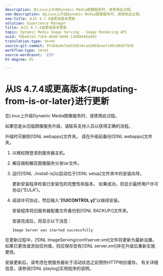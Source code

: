 ```yaml
---
description: 在Linux上升级Dynamic Media图像服务时，请使用此过程。
seo-description: 在Linux上升级Dynamic Media图像服务时，请使用此过程。
seo-title: 从IS 4.7.4或更高版本更新
solution: Experience Manager
title: 从IS 4.7.4或更高版本更新
topic: Dynamic Media Image Serving - Image Rendering API
uuid: 70beb1a3-71b9-4bd0-b048-13d88446a9d3
translation-type: tm+mt
source-git-commit: 97a84e8e7edd3d834ca42069eae7c09c00d57938
workflow-type: tm+mt
source-wordcount: '223'
ht-degree: 0%

---
```



# 从IS 4.7.4或更高版本{#updating-from-is-or-later}进行更新

在Linux上升级Dynamic Media图像服务时，请使用此过程。

如果您是从旧版图像服务升级，请联系支持人员以获得正确的流程。

升级时可删除[!DNL webapps]文件夹。 请在升级前备份[!DNL webapps]文件夹。

1. 以根权限登录到服务器主机。
1. 解压缩和解压图像服务分发tar文件。
1. 运行[!DNL ./install-is]以启动位于[!DNL setup]文件夹中的安装向导。

   更新安装程序检查已安装包的完整性和版本。 如果成功，则显示最终用户许可协议(“EULA”)。
1. 阅读许可协议，然后输入“**[!UICONTROL y]**”以继续安装。

   安装程序将旧服务器配置文件备份到[!DNL BACKUP/]文件夹。

   安装完成后，将显示以下消息：

   `Image Server was started successfully`

在更新过程中，[!DNL ImageServing/conf/server.xml]文件将更新为最新设置。 如果已更改或添加任何值，则应保存现有[!DNL server.xml]并在升级后重新实施更改。

安装更新后，请考虑在使服务器处于活动状态之前预热HTTP响应缓存。 有关详细信息，请参阅[!DNL playlog]实用程序的说明。

